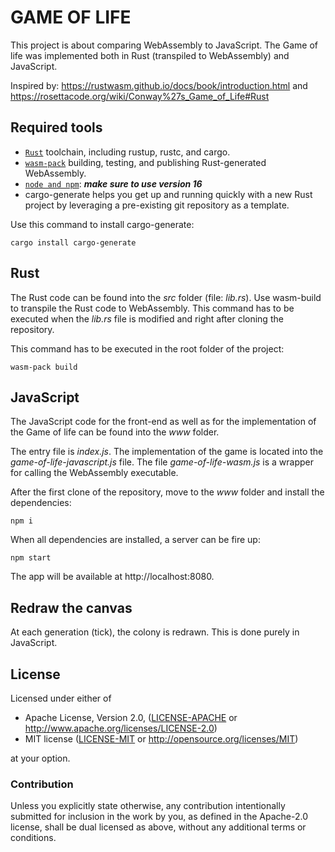 # GAME OF LIFE

This project is about comparing WebAssembly to JavaScript.
The Game of life was implemented both in Rust (transpiled to WebAssembly) and JavaScript.

Inspired by: https://rustwasm.github.io/docs/book/introduction.html
and https://rosettacode.org/wiki/Conway%27s_Game_of_Life#Rust

## Required tools

-   [`Rust`](https://www.rust-lang.org/tools/install) toolchain, including rustup, rustc, and cargo.
-   [`wasm-pack`](https://rustwasm.github.io/wasm-pack/installer/) building, testing, and publishing Rust-generated WebAssembly.
-   [`node and npm`](https://nodejs.org/): **_make sure to use version 16_**
-   cargo-generate helps you get up and running quickly with a new Rust project by leveraging a pre-existing git repository as a template.

Use this command to install cargo-generate:

```shell
cargo install cargo-generate
```

## Rust

The Rust code can be found into the _src_ folder (file: _lib.rs_).
Use wasm-build to transpile the Rust code to WebAssembly. This command has to be executed when the _lib.rs_ file is modified and right after cloning the repository.

This command has to be executed in the root folder of the project:

```shell
wasm-pack build
```

## JavaScript

The JavaScript code for the front-end as well as for the implementation of the Game of life can be found into the _www_ folder.

The entry file is _index.js_. The implementation of the game is located into the _game-of-life-javascript.js_ file. The file _game-of-life-wasm.js_ is a wrapper for calling the WebAssembly executable.

After the first clone of the repository, move to the _www_ folder and install the dependencies:

```shell
npm i
```

When all dependencies are installed, a server can be fire up:

```shell
npm start
```

The app will be available at http://localhost:8080.

## Redraw the canvas

At each generation (tick), the colony is redrawn. This is done purely in JavaScript.

## License

Licensed under either of

-   Apache License, Version 2.0, ([LICENSE-APACHE](LICENSE-APACHE) or http://www.apache.org/licenses/LICENSE-2.0)
-   MIT license ([LICENSE-MIT](LICENSE-MIT) or http://opensource.org/licenses/MIT)

at your option.

### Contribution

Unless you explicitly state otherwise, any contribution intentionally
submitted for inclusion in the work by you, as defined in the Apache-2.0
license, shall be dual licensed as above, without any additional terms or
conditions.
